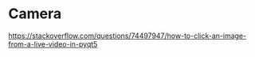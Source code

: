 # Camera
https://stackoverflow.com/questions/74497947/how-to-click-an-image-from-a-live-video-in-pyqt5

